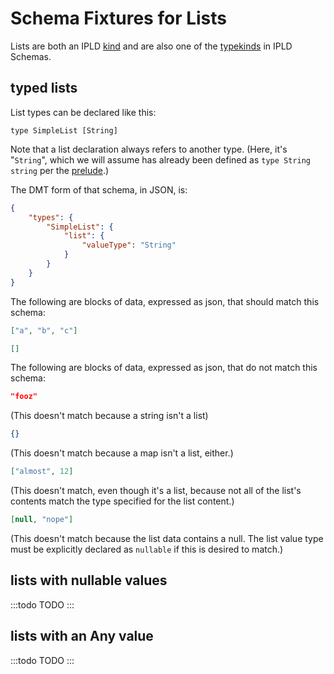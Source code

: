 Schema Fixtures for Lists
=========================

Lists are both an IPLD [kind](/docs/data-model/kinds/)
and are also one of the [typekinds](/docs/schemas/features/typekinds/) in IPLD Schemas.



typed lists
-----------

List types can be declared like this:

[testmark]:# (list-basic/schema.ipldsch)
```ipldsch
type SimpleList [String]
```

Note that a list declaration always refers to another type.
(Here, it's "`String`", which we will assume has already
been defined as `type String string` per the [prelude](/specs/schemas/prelude/).)

The DMT form of that schema, in JSON, is:

[testmark]:# (list-basic/schema.dmt.json)
```json
{
	"types": {
		"SimpleList": {
			"list": {
				"valueType": "String"
			}
		}
	}
}
```

The following are blocks of data, expressed as json, that should match this schema:

[testmark]:# (list-basic/match/basic)
```json
["a", "b", "c"]
```

[testmark]:# (list-basic/match/empty)
```json
[]
```

The following are blocks of data, expressed as json, that do not match this schema:

[testmark]:# (list-basic/nomatch/string)
```json
"fooz"
```

(This doesn't match because a string isn't a list)

[testmark]:# (list-basic/nomatch/map)
```json
{}
```

(This doesn't match because a map isn't a list, either.)

[testmark]:# (list-basic/nomatch/mixed-contents)
```json
["almost", 12]
```

(This doesn't match, even though it's a list,
because not all of the list's contents match the type specified for the list content.)

[testmark]:# (list-basic/nomatch/null-contents)
```json
[null, "nope"]
```

(This doesn't match because the list data contains a null.
The list value type must be explicitly declared as `nullable` if this is desired to match.)



lists with nullable values
--------------------------

:::todo
TODO
:::



lists with an Any value
-----------------------

:::todo
TODO
:::
